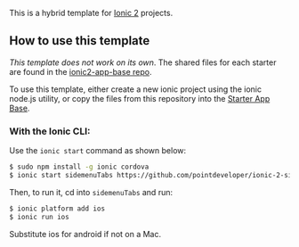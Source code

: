 This is a hybrid template for [Ionic 2](http://ionicframework.com/docs/v2/) projects.

## How to use this template

*This template does not work on its own*. The shared files for each starter are found in the [ionic2-app-base repo](https://github.com/driftyco/ionic2-app-base).

To use this template, either create a new ionic project using the ionic node.js utility, or copy the files from this repository into the [Starter App Base](https://github.com/driftyco/ionic2-app-base).

### With the Ionic CLI:

Use the `ionic start` command as shown below:

```bash
$ sudo npm install -g ionic cordova
$ ionic start sidemenuTabs https://github.com/pointdeveloper/ionic-2-sidemenu-tabs --v2
```

Then, to run it, cd into `sidemenuTabs` and run:

```bash
$ ionic platform add ios
$ ionic run ios
```

Substitute ios for android if not on a Mac.